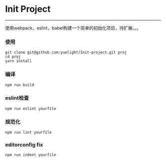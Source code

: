 # Init Project

---

使用webpack，eslint，babel构建一个简单的初始化项目，待扩展。。。

### 使用
```
git clone git@github.com:yuelight/Init-project.git proj
cd proj
yarn install
```

### 编译
`npm run build`

### eslint检查
`npm run eslint yourfile`

### 规范化
`npm run lint yourfile`

### editorconfig fix
`npm run indent yourfile`
